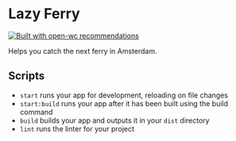 # Lazy Ferry

[![Built with open-wc recommendations](https://img.shields.io/badge/built%20with-open--wc-blue.svg)](https://github.com/open-wc)

Helps you catch the next ferry in Amsterdam.

## Scripts

- `start` runs your app for development, reloading on file changes
- `start:build` runs your app after it has been built using the build command
- `build` builds your app and outputs it in your `dist` directory
- `lint` runs the linter for your project

